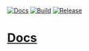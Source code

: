 [![Docs](https://github.com/witchcraftjs/TOREPONAME/workflows/Docs/badge.svg)](https://github.com/witchcraftjs/expressit/actions/workflows/docs.yml)
[![Build](https://github.com/witchcraftjs/TOREPONAME/actions/workflows/build.yml/badge.svg)](https://github.com/witchcraftjs/expressit/actions/workflows/build.yml)
[![Release](https://github.com/witchcraftjs/TOREPONAME/actions/workflows/release.yml/badge.svg)](https://www.npmjs.com/package/TONAME)

# [Docs](https://alanscodelog.github.io/TOREPONAME)

